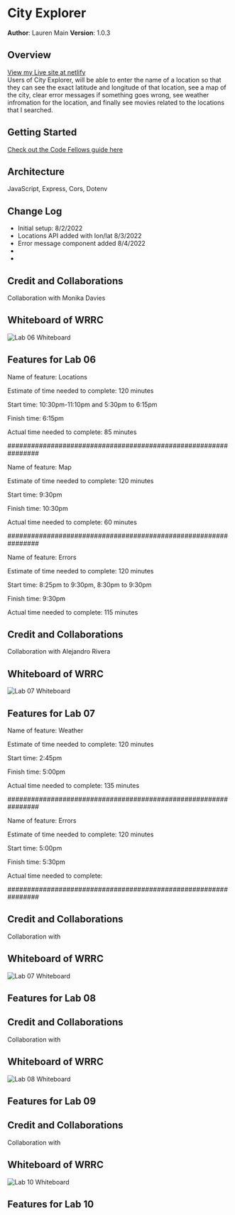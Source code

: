 # City Explorer

**Author**: Lauren Main
**Version**: 1.0.3

## Overview
[View my Live site at netlify](https://elleemcityexplorer.netlify.app/)<br>
Users of City Explorer, will be able to enter the name of a location so that they can see the exact latitude and longitude of that location, see a map of the city, clear error messages if something goes wrong, see weather infromation for the location, and finally see movies related to the locations that I searched.  

## Getting Started
[Check out the Code Fellows guide here](https://trello.com/b/SCR1ag4c/city-explorer)

## Architecture
JavaScript, Express, Cors, Dotenv

## Change Log
<ul>
<li>Initial setup: 8/2/2022</li>
<li> Locations API added with lon/lat 8/3/2022</li>
<li> Error message component added 8/4/2022 </li>
<li>
<li>
</ul>


## Credit and Collaborations
Collaboration with Monika Davies

## Whiteboard of WRRC

![Lab 06 Whiteboard](images/lab06miro.jpg)

## Features for Lab 06

Name of feature: Locations

Estimate of time needed to complete: 120 minutes

Start time: 10:30pm-11:10pm and 5:30pm to 6:15pm 

Finish time: 6:15pm

Actual time needed to complete: 85 minutes

################################################################

Name of feature: Map

Estimate of time needed to complete: 120 minutes

Start time: 9:30pm

Finish time: 10:30pm

Actual time needed to complete: 60 minutes

################################################################

Name of feature: Errors

Estimate of time needed to complete: 120 minutes

Start time: 8:25pm to 9:30pm, 8:30pm to 9:30pm

Finish time: 9:30pm

Actual time needed to complete: 115 minutes


## Credit and Collaborations
Collaboration with Alejandro Rivera

## Whiteboard of WRRC

![Lab 07 Whiteboard](images/lab07miro.jpg)

## Features for Lab 07

Name of feature: Weather

Estimate of time needed to complete: 120 minutes

Start time: 2:45pm

Finish time: 5:00pm

Actual time needed to complete: 135 minutes

################################################################

Name of feature: Errors

Estimate of time needed to complete: 120 minutes

Start time: 5:00pm

Finish time: 5:30pm 

Actual time needed to complete:

################################################################

## Credit and Collaborations
Collaboration with 

## Whiteboard of WRRC

![Lab 07 Whiteboard](images/)

## Features for Lab 08

## Credit and Collaborations
Collaboration with 

## Whiteboard of WRRC

![Lab 08 Whiteboard](images/)


## Features for Lab 09

## Credit and Collaborations
Collaboration with 

## Whiteboard of WRRC

![Lab 10 Whiteboard](images/)

## Features for Lab 10
